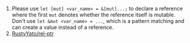  1. Please use `let [mut] <var_name> = &[mut]...;` to declare a reference where the first `mut` denotes whether the reference itself is mutable.
    <br>Don't use `let &mut <var_name> = ...`, which is a pattern matching and can create a value instead of a reference.
 2. [RustyYato/rel-ptr](https://github.com/RustyYato/rel-ptr)
 
